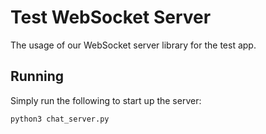 # Test WebSocket Server

The usage of our WebSocket server library for the test app.

## Running

Simply run the following to start up the server:

```
python3 chat_server.py
```